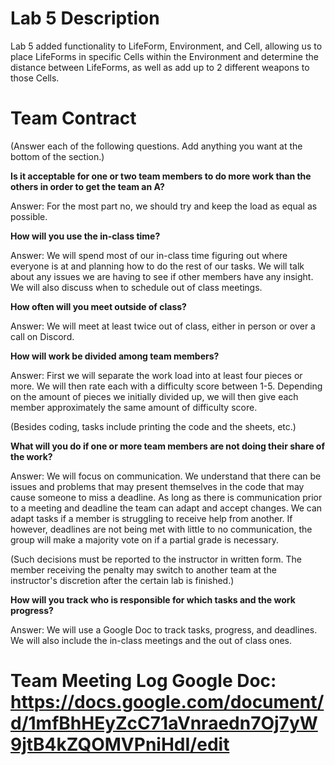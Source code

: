 # Lab 5 Description

Lab 5 added functionality to LifeForm, Environment, and Cell, allowing us to place LifeForms in specific Cells within the Environment and determine the distance between LifeForms, as well as add up to 2 different weapons to those Cells.

# Team Contract

(Answer each of the following questions. Add anything you want at the bottom of
the section.)

**Is it acceptable for one or two team members to do more work than the others
in order to get the team an A?**

Answer: For the most part no, we should try and keep the load as equal as possible.

**How will you use the in-class time?**

Answer: We will spend most of our in-class time figuring out where everyone is at and planning how to do the rest of our tasks. We will talk about any issues we are having to see if other members have any insight. We will also discuss when to schedule out of class meetings.

**How often will you meet outside of class?**

Answer: We will meet at least twice out of class, either in person or over a call on Discord.

**How will work be divided among team members?**

Answer: First we will separate the work load into at least four pieces or more. We will then rate each with a difficulty score between 1-5. Depending on the amount of pieces we initially divided up, we will then give each member approximately the same amount of difficulty score.

(Besides coding, tasks include printing the code and the sheets, etc.)

**What will you do if one or more team members are not doing their share of the work?**

Answer: We will focus on communication. We understand that there can be issues and problems that may present themselves in the code that may cause someone to miss a deadline. As long as there is communication prior to a meeting and deadline the team can adapt and accept changes. We can adapt tasks if a member is struggling to receive help from another. If however, deadlines are not being met with little to no communication, the group will make a majority vote on if a partial grade is necessary. 

(Such decisions must be reported to the instructor in written form. The member
receiving the penalty may switch to another team at the instructor's discretion
after the certain lab is finished.)


**How will you track who is responsible for which tasks and the work progress?**

Answer: We will use a Google Doc to track tasks, progress, and deadlines. We will also include the in-class meetings and the out of class ones.

# Team Meeting Log Google Doc: https://docs.google.com/document/d/1mfBhHEyZcC71aVnraedn7Oj7yW9jtB4kZQOMVPniHdI/edit

